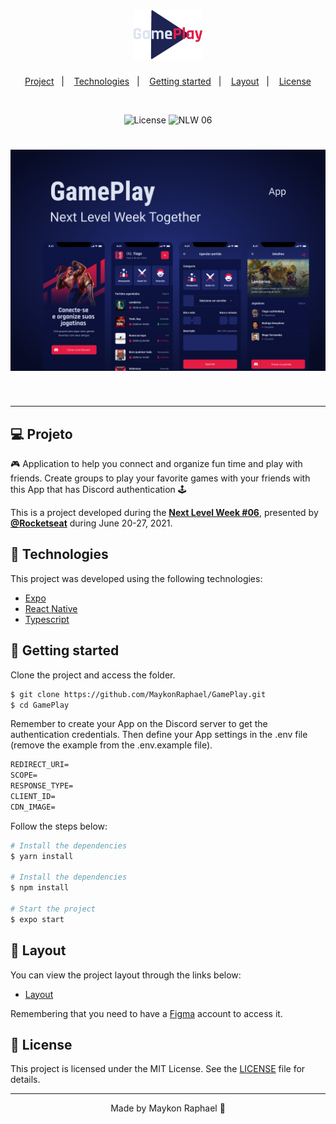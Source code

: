 <h1 align="center">
  <img alt="GamePlay" height="80" title="Plant Manager" src=".github/logo.png" />
</h1>

<p align="center">
  <a href="#project">Project</a>&nbsp;&nbsp;&nbsp;|&nbsp;&nbsp;&nbsp;
  <a href="#-technologies">Technologies</a>&nbsp;&nbsp;&nbsp;|&nbsp;&nbsp;&nbsp;
  <a href="#-Getting started">Getting started</a>&nbsp;&nbsp;&nbsp;|&nbsp;&nbsp;&nbsp;
  <a href="#-layout">Layout</a>&nbsp;&nbsp;&nbsp;|&nbsp;&nbsp;&nbsp;
  <a href="#-license">License</a>
</p>

<br>

<p align="center">
  <img alt="License" src="https://img.shields.io/static/v1?label=license&message=MIT&color=E51C44&labelColor=0A1033">

 <img src="https://img.shields.io/static/v1?label=NLW&message=06&color=E51C44&labelColor=0A1033" alt="NLW 06" />
</p>

<h1 align="center">
    <img alt="GamePlay" title="GamePlay" src=".github/cover.png" />
</h1>

<br>

---

## 💻 Projeto

🎮 Application to help you connect and organize fun time and play with friends. Create groups to play your favorite games with your friends with this App that has Discord authentication 🕹

This is a project developed during the **[Next Level Week #06](https://nextlevelweek.com/)**, presented by **[@Rocketseat](https://github.com/Rocketseat)** during June 20-27, 2021.

## 🧪 Technologies

This project was developed using the following technologies:
 
- [Expo](https://expo.io/)
- [React Native](https://reactnative.dev/)
- [Typescript](https://typescriptlang.org/)

## 🚀 Getting started

Clone the project and access the folder.

```bash
$ git clone https://github.com/MaykonRaphael/GamePlay.git
$ cd GamePlay
```

Remember to create your App on the Discord server to get the authentication credentials. Then define your App settings in the .env file (remove the example from the .env.example file).
 
 ```cl
REDIRECT_URI=
SCOPE=
RESPONSE_TYPE=
CLIENT_ID=
CDN_IMAGE=
```

Follow the steps below:
```bash
# Install the dependencies
$ yarn install

# Install the dependencies
$ npm install

# Start the project
$ expo start
```

## 🔖 Layout

You can view the project layout through the links below:

- [Layout](https://www.figma.com/file/0MerjOO4kLC0BxuzItPUi7/GamePlay---NLW-Together?node-id=58913%3A83) 

Remembering that you need to have a [Figma](http://figma.com/) account to access it.

## 📝 License

This project is licensed under the MIT License. See the [LICENSE](LICENSE.md) file for details.

---
<p align="center">
  Made by Maykon Raphael 👋
</p>